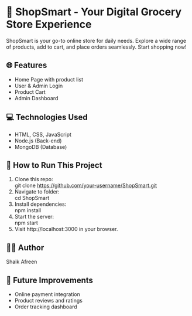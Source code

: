 # 🛒 ShopSmart - Your Digital Grocery Store Experience

ShopSmart is your go-to online store for daily needs. Explore a wide range of products, add to cart, and place orders seamlessly. Start shopping now!

## 🌐 Features
- Home Page with product list
- User & Admin Login
- Product Cart
- Admin Dashboard

## 💻 Technologies Used
- HTML, CSS, JavaScript
- Node.js (Back-end)
- MongoDB (Database)

## 🚀 How to Run This Project
1. Clone this repo:  
   git clone https://github.com/your-username/ShopSmart.git
2. Navigate to folder:  
   cd ShopSmart
3. Install dependencies:  
   npm install
4. Start the server:  
   npm start
5. Visit http://localhost:3000 in your browser.

## 👩‍💻 Author
Shaik Afreen

## 🔮 Future Improvements
- Online payment integration
- Product reviews and ratings
- Order tracking dashboard
